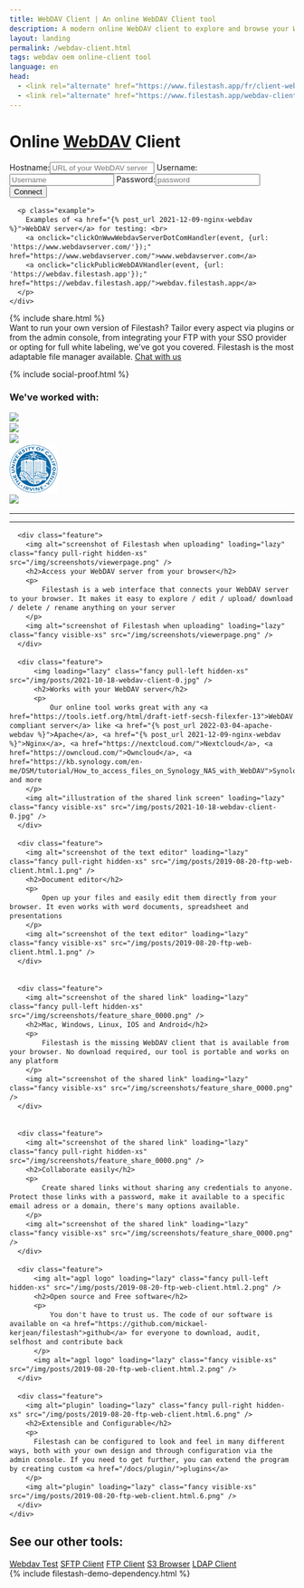 ```yaml
---
title: WebDAV Client | An online WebDAV Client tool
description: A modern online WebDAV client to explore and browse your WebDAV server like Nginx, Apache, Nextcloud, Owncloud, Synology and more
layout: landing
permalink: /webdav-client.html
tags: webdav oem online-client tool
language: en
head:
  - <link rel="alternate" href="https://www.filestash.app/fr/client-webdav.html" hreflang="fr" />
  - <link rel="alternate" href="https://www.filestash.app/webdav-client.html" hreflang="en" />
---
```


<link rel="stylesheet" href="/css/landing-page.css">
<link rel="stylesheet" href="/css/landing-page-login.css">

<div id="splash" class="nopadding">
  <div class="row">
    <div class="col-sm-12">
      <div class="hgroup">
        <h1>Online <a href="https://en.wikipedia.org/wiki/WebDAV">WebDAV</a> Client</h1>
      </div>
      <form onsubmit='$("form input[type=\"submit\"]").attr("value", "LOADING...")' action="https://demo.filestash.app/login" method="GET">
        <input type="hidden" name="type" value="webdav" />
        <label>
          <span>Hostname:</span><input type="text" name="url" pattern="^http[s]?://.*$" title="full url of your webdav server. eg: https://webdav.filestash.app" placeholder="URL of your WebDAV server" required/>
        </label>
        <label>
          <span>Username:</span><input default="anonymous" type="text" name="username" placeholder="Username"/>
        </label>
        <label>
          <span>Password:</span><input type="password" name="password" placeholder="password"/>
        </label>
        <input type="submit" value="Connect" class="btn" />
      </form>
      <script>
        function clickPublicWebDAVHandler(e, data){
            e.preventDefault();
            for(var key in data){
                document.querySelector("form [name='"+key+"']").value = data[key]
            }
            document.querySelector("form input[type='submit']").click()
        }
        function clickOnWwwWebdavServerDotComHandler(e, data) {
            fetch(data.url).then((r) => clickPublicWebDAVHandler(e, { url: r.url }))
        }
      </script>

      <p class="example">
        Examples of <a href="{% post_url 2021-12-09-nginx-webdav %}">WebDAV server</a> for testing: <br>
        <a onclick="clickOnWwwWebdavServerDotComHandler(event, {url: 'https://www.webdavserver.com/'});" href="https://www.webdavserver.com/">www.webdavserver.com</a>
        <a onclick="clickPublicWebDAVHandler(event, {url: 'https://webdav.filestash.app'});" href="https://webdav.filestash.app/">webdav.filestash.app</a>
      </p>
    </div>
  </div>
  {% include share.html %}
  <div class="container">
    <div id="oem">
      <span>
          Want to run your own version of Filestash? Tailor every aspect via plugins or from the admin console, from integrating your FTP with your SSO provider or opting for full white labeling, we've got you covered. Filestash is the most adaptable file manager available.
      </span>
      <a href="/pricing/?origin=landing::webdav&modal=enterprise" class="btn">Chat with us</a>
    </div>
  </div>
</div>
<div class="waveshape"></div>

{% include social-proof.html %}
<div class="social-proof">
  <h3>We've worked with:</h3>
  <div class="flex">
    <a href="https://www.media.mit.edu/posts/file-sharing/"><img src="/img/companies/mit.png" /></a>
    <div><img src="/img/companies/dhl.png" /></div>
    <div><img src="/img/companies/bell.png" /></div>
    <div><img src="/img/companies/uci.png" style="height:85px" /></div>
    <div><img src="/img/companies/schneider-electric.png" /></div>
  </div>
</div>

<hr class="spacer"/><hr class="spacer"/>

<script type="application/ld+json">
{
  "@context": "http://schema.org",
  "@type": "SoftwareApplication",
  "name": "WebDAV Client",
  "applicationCategory": "WebApplication",
  "operatingSystem": "Any",
  "description": "Access and manage your WebDAV server directly from your browser with our online WebDAV client",
  "url": "https://www.filestash.app/webdav-client.html",
  "screenshot": [
    "https://www.filestash.app/img/screenshots/viewerpage.png",
    "https://www.filestash.app/img/screenshots/feature1.png"
  ],
  "featureList": [
    "file manager like operation to your webdav server",
    "Direct file upload and download",
    "Easy navigation and file management",
    "Application viewers and document editor for all your files",
    "Extensible via plugins"
  ],
  "offers": {
    "@type": "Offer",
    "priceCurrency": "USD",
    "price": "0.1"
  },
  "aggregateRating": {
    "@type": "AggregateRating",
    "ratingValue": "5",
    "ratingCount": "9347"
  },
  "interactionStatistic": [
    {
      "@type": "InteractionCounter",
      "interactionType": "https://schema.org/LikeAction",
      "userInteractionCount": 9314,
      "description": "GitHub stars - https://github.com/mickael-kerjean/filestash"
    },
    {
      "@type": "InteractionCounter",
      "interactionType": "https://schema.org/LikeAction",
      "userInteractionCount": 31,
      "description": "source: https://alternativeto.net/software/nuage-app/"
    }
  ],
  "review": [
    {
      "@type": "Review",
      "reviewRating": {
        "@type": "Rating",
        "ratingValue": "5"
      },
      "author": {
        "@type": "Person",
        "name": "Chris Meng"
      }
    },
    {
      "@type": "Review",
      "reviewRating": {
        "@type": "Rating",
        "ratingValue": "5"
      },
      "author": {
        "@type": "Person",
        "name": "David Carrillo Jr"
      }
    }
  ]
}
</script>


<div id="features" style="padding-bottom:0">
  <div class="container large">
    <div class="row features main">

      <div class="feature">
        <img alt="screenshot of Filestash when uploading" loading="lazy" class="fancy pull-right hidden-xs" src="/img/screenshots/viewerpage.png" />
        <h2>Access your WebDAV server from your browser</h2>
        <p>
            Filestash is a web interface that connects your WebDAV server to your browser. It makes it easy to explore / edit / upload/ download / delete / rename anything on your server
        </p>
        <img alt="screenshot of Filestash when uploading" loading="lazy" class="fancy visible-xs" src="/img/screenshots/viewerpage.png" />
      </div>

      <div class="feature">
          <img loading="lazy" class="fancy pull-left hidden-xs" src="/img/posts/2021-10-18-webdav-client-0.jpg" />
          <h2>Works with your WebDAV server</h2>
          <p>
              Our online tool works great with any <a href="https://tools.ietf.org/html/draft-ietf-secsh-filexfer-13">WebDAV compliant server</a> like <a href="{% post_url 2022-03-04-apache-webdav %}">Apache</a>, <a href="{% post_url 2021-12-09-nginx-webdav %}">Nginx</a>, <a href="https://nextcloud.com/">Nextcloud</a>, <a href="https://owncloud.com/">Owncloud</a>, <a href="https://kb.synology.com/en-me/DSM/tutorial/How_to_access_files_on_Synology_NAS_with_WebDAV">Synology</a> and more
        </p>
        <img alt="illustration of the shared link screen" loading="lazy" class="fancy visible-xs" src="/img/posts/2021-10-18-webdav-client-0.jpg" />
      </div>

      <div class="feature">
        <img alt="screenshot of the text editor" loading="lazy" class="fancy pull-right hidden-xs" src="/img/posts/2019-08-20-ftp-web-client.html.1.png" />
        <h2>Document editor</h2>
        <p>
            Open up your files and easily edit them directly from your browser. It even works with word documents, spreadsheet and presentations
        </p>
        <img alt="screenshot of the text editor" loading="lazy" class="fancy visible-xs" src="/img/posts/2019-08-20-ftp-web-client.html.1.png" />
      </div>


      <div class="feature">
        <img alt="screenshot of the shared link" loading="lazy" class="fancy pull-left hidden-xs" src="/img/screenshots/feature_share_0000.png" />
        <h2>Mac, Windows, Linux, IOS and Android</h2>
        <p>
            Filestash is the missing WebDAV client that is available from your browser. No download required, our tool is portable and works on any platform
        </p>
        <img alt="screenshot of the shared link" loading="lazy" class="fancy visible-xs" src="/img/screenshots/feature_share_0000.png" />
      </div>


      <div class="feature">
        <img alt="screenshot of the shared link" loading="lazy" class="fancy pull-right hidden-xs" src="/img/screenshots/feature_share_0000.png" />
        <h2>Collaborate easily</h2>
        <p>
            Create shared links without sharing any credentials to anyone. Protect those links with a password, make it available to a specific email adress or a domain, there's many options available.
        </p>
        <img alt="screenshot of the shared link" loading="lazy" class="fancy visible-xs" src="/img/screenshots/feature_share_0000.png" />
      </div>

      <div class="feature">
          <img alt="agpl logo" loading="lazy" class="fancy pull-left hidden-xs" src="/img/posts/2019-08-20-ftp-web-client.html.2.png" />
          <h2>Open source and Free software</h2>
          <p>
              You don't have to trust us. The code of our software is available on <a href="https://github.com/mickael-kerjean/filestash">github</a> for everyone to download, audit, selfhost and contribute back
          </p>
          <img alt="agpl logo" loading="lazy" class="fancy visible-xs" src="/img/posts/2019-08-20-ftp-web-client.html.2.png" />
      </div>

      <div class="feature">
        <img alt="plugin" loading="lazy" class="fancy pull-right hidden-xs" src="/img/posts/2019-08-20-ftp-web-client.html.6.png" />
        <h2>Extensible and Configurable</h2>
        <p>
          Filestash can be configured to look and feel in many different ways, both with your own design and through configuration via the admin console. If you need to get further, you can extend the program by creating custom <a href="/docs/plugin/">plugins</a>
        </p>
        <img alt="plugin" loading="lazy" class="fancy visible-xs" src="/img/posts/2019-08-20-ftp-web-client.html.6.png" />
      </div>
    </div>
  </div>

  <div class="call-to-action">
    <h2>See our other tools:</h2>
    <a class="btn light" href="{% post_url 2022-01-15-webdav-test-tool %}">Webdav Test</a>
    <a class="btn light" href="{% post_url 2020-04-30-sftp-browser %}">SFTP Client</a>
    <a class="btn light" href="{% post_url 2019-11-26-ftp-web-client %}">FTP Client</a>
    <a class="btn light" href="{% post_url 2019-11-21-s3-browser %}">S3 Browser</a>
    <a class="btn light" href="{% post_url 2020-01-04-ldap-browser %}">LDAP Client</a>
  </div>
</div>
{% include filestash-demo-dependency.html %}
